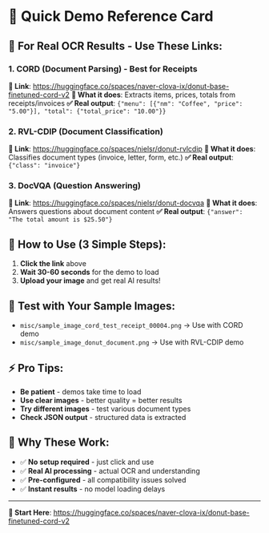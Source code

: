 # 🍩 Quick Demo Reference Card

## 🎯 **For Real OCR Results - Use These Links:**

### **1. CORD (Document Parsing) - Best for Receipts**

**🔗 Link**: https://huggingface.co/spaces/naver-clova-ix/donut-base-finetuned-cord-v2
**📝 What it does**: Extracts items, prices, totals from receipts/invoices
**✅ Real output**: `{"menu": [{"nm": "Coffee", "price": "5.00"}], "total": {"total_price": "10.00"}}`

### **2. RVL-CDIP (Document Classification)**

**🔗 Link**: https://huggingface.co/spaces/nielsr/donut-rvlcdip
**📝 What it does**: Classifies document types (invoice, letter, form, etc.)
**✅ Real output**: `{"class": "invoice"}`

### **3. DocVQA (Question Answering)**

**🔗 Link**: https://huggingface.co/spaces/nielsr/donut-docvqa
**📝 What it does**: Answers questions about document content
**✅ Real output**: `{"answer": "The total amount is $25.50"}`

## 🚀 **How to Use (3 Simple Steps):**

1. **Click the link** above
2. **Wait 30-60 seconds** for the demo to load
3. **Upload your image** and get real AI results!

## 📸 **Test with Your Sample Images:**

- `misc/sample_image_cord_test_receipt_00004.png` → Use with CORD demo
- `misc/sample_image_donut_document.png` → Use with RVL-CDIP demo

## ⚡ **Pro Tips:**

- **Be patient** - demos take time to load
- **Use clear images** - better quality = better results
- **Try different images** - test various document types
- **Check JSON output** - structured data is extracted

## 🎉 **Why These Work:**

- ✅ **No setup required** - just click and use
- ✅ **Real AI processing** - actual OCR and understanding
- ✅ **Pre-configured** - all compatibility issues solved
- ✅ **Instant results** - no model loading delays

---

**🎯 Start Here**: https://huggingface.co/spaces/naver-clova-ix/donut-base-finetuned-cord-v2
